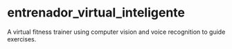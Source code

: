 # entrenador_virtual_inteligente
A virtual fitness trainer using computer vision and voice recognition to guide exercises.
